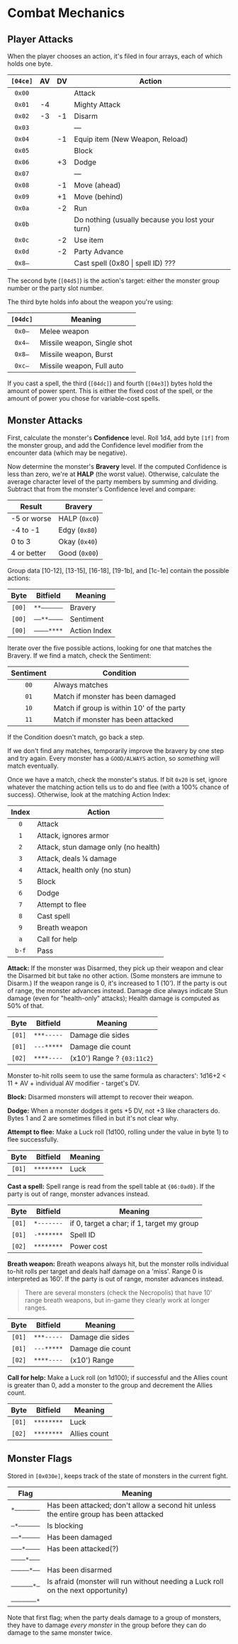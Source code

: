 # Combat Mechanics

## Player Attacks

When the player chooses an action, it's filed in four arrays, each of which holds one byte.

| `[04ce]` |  AV  |  DV  | Action                                          |
| :------: | :--: | :--: | ----------------------------------------------- |
|  `0x00`  |      |      | Attack                                          |
|  `0x01`  |  -4  |      | Mighty Attack                                   |
|  `0x02`  |  -3  |  -1  | Disarm                                          |
|  `0x03`  |      |      | —                                               |
|  `0x04`  |      |  -1  | Equip item (New Weapon, Reload)                 |
|  `0x05`  |      |      | Block                                           |
|  `0x06`  |      |  +3  | Dodge                                           |
|  `0x07`  |      |      | —                                               |
|  `0x08`  |      |  -1  | Move (ahead)                                    |
|  `0x09`  |      |  +1  | Move (behind)                                   |
|  `0x0a`  |      |  -2  | Run                                             |
|  `0x0b`  |      |      | Do nothing (usually because you lost your turn) |
|  `0x0c`  |      |  -2  | Use item                                        |
|  `0x0d`  |      |  -2  | Party Advance                                   |
|  `0x8–`  |      |      | Cast spell (0x80 \| spell ID) ???               |

The second byte (`[04d5]`) is the action's target: either the monster group number or the party slot number.

The third byte holds info about the weapon you're using:

| `[04dc]` | Meaning                     |
| :------: | --------------------------- |
|  `0x0–`  | Melee weapon                |
|  `0x4–`  | Missile weapon, Single shot |
|  `0x8–`  | Missile weapon, Burst       |
|  `0xc–`  | Missile weapon, Full auto   |

If you cast a spell, the third (`[04dc]`) and fourth (`[04e3]`) bytes hold the amount of power spent. This is either the fixed cost of the spell, or the amount of power you chose for variable-cost spells.

## Monster Attacks

First, calculate the monster's **Confidence** level. Roll 1d4, add byte `[1f]` from the monster group, and add the Confidence level modifier from the encounter data (which may be negative).

Now determine the monster's **Bravery** level. If the computed Confidence is less than zero, we're at **HALP** (the worst value). Otherwise, calculate the average character level of the party members by summing and dividing. Subtract that from the monster's Confidence level and compare:

| Result      | Bravery       |
| ----------- | ------------- |
| -5 or worse | HALP (`0xc0`) |
| -4 to -1    | Edgy (`0x80`) |
| 0 to 3      | Okay (`0x40`) |
| 4 or better | Good (`0x00`) |

Group data [10-12], [13-15], [16-18], [19-1b], and [1c-1e] contain the possible actions:

|  Byte  |  Bitfield  | Meaning      |
| :----: | :--------: | ------------ |
| `[00]` | `**––––––` | Bravery      |
| `[00]` | `––**––––` | Sentiment    |
| `[00]` | `––––****` | Action Index |

Iterate over the five possible actions, looking for one that matches the Bravery. If we find a match, check the Sentiment:

| Sentiment | Condition                                 |
| :-------: | ----------------------------------------- |
|   `00`    | Always matches                            |
|   `01`    | Match if monster has been damaged         |
|   `10`    | Match if group is within 10' of the party |
|   `11`    | Match if monster has been attacked        |

If the Condition doesn't match, go back a step.

If we don't find any matches, temporarily improve the bravery by one step and try again. Every monster has a `GOOD/ALWAYS` action, so _something_ will match eventually.

Once we have a match, check the monster's status. If bit `0x20` is set, ignore whatever the matching action tells us to do and flee (with a 100% chance of success). Otherwise, look at the matching Action Index:

| Index | Action                               |
| :---: | ------------------------------------ |
|  `0`  | Attack                               |
|  `1`  | Attack, ignores armor                |
|  `2`  | Attack, stun damage only (no health) |
|  `3`  | Attack, deals ¼ damage               |
|  `4`  | Attack, health only (no stun)        |
|  `5`  | Block                                |
|  `6`  | Dodge                                |
|  `7`  | Attempt to flee                      |
|  `8`  | Cast spell                           |
|  `9`  | Breath weapon                        |
|  `a`  | Call for help                        |
| `b-f` | Pass                                 |

**Attack:** If the monster was Disarmed, they pick up their weapon and clear the Disarmed bit but take no other action. (Some monsters are immune to Disarm.) If the weapon range is 0, it's increased to 1 (10'). If the party is out of range, the monster advances instead. Damage dice always indicate Stun damage (even for "health-only" attacks); Health damage is computed as 50% of that.

|  Byte  |  Bitfield  | Meaning                    |
| :----: | :--------: | -------------------------- |
| `[01]` | `***-----` | Damage die sides           |
| `[01]` | `---*****` | Damage die count           |
| `[02]` | `****----` | (x10') Range ? `{03:11c2}` |

Monster to-hit rolls seem to use the same formula as characters': 1d16+2 < 11 + AV + individual AV modifier - target's DV.

**Block:** Disarmed monsters will attempt to recover their weapon.

**Dodge:** When a monster dodges it gets +5 DV, not +3 like characters do. Bytes 1 and 2 are sometimes filled in but it's not clear why.

**Attempt to flee:** Make a Luck roll (1d100, rolling under the value in byte 1) to flee successfully.

|  Byte  |  Bitfield  | Meaning |
| :----: | :--------: | ------- |
| `[01]` | `********` | Luck    |

**Cast a spell:** Spell range is read from the spell table at `{06:0ad0}`. If the party is out of range, monster advances instead.

|  Byte  |  Bitfield  | Meaning                                    |
| :----: | :--------: | ------------------------------------------ |
| `[01]` | `*-------` | if 0, target a char; if 1, target my group |
| `[01]` | `-*******` | Spell ID                                   |
| `[02]` | `********` | Power cost                                 |

**Breath weapon:** Breath weapons always hit, but the monster rolls individual to-hit rolls per target and deals half damage on a 'miss'. Range 0 is interpreted as 160'. If the party is out of range, monster advances instead.

> There are several monsters (check the Necropolis) that have 10' range breath weapons, but in-game they clearly work at longer ranges.

|  Byte  |  Bitfield  | Meaning          |
| :----: | :--------: | ---------------- |
| `[01]` | `***-----` | Damage die sides |
| `[01]` | `---*****` | Damage die count |
| `[02]` | `****----` | (x10') Range     |

**Call for help:** Make a Luck roll (on 1d100); if successful and the Allies count is greater than 0, add a monster to the group and decrement the Allies count.

|  Byte  |  Bitfield  | Meaning      |
| :----: | :--------: | ------------ |
| `[01]` | `********` | Luck         |
| `[02]` | `********` | Allies count |

## Monster Flags

Stored in `[0x030e]`, keeps track of the state of monsters in the current fight.

|    Flag    | Meaning                                                      |
| :--------: | ------------------------------------------------------------ |
| `*–––––––` | Has been attacked; don't allow a second hit unless the entire group has been attacked |
| `–*––––––` | Is blocking                                                  |
| `––*–––––` | Has been damaged                                             |
| `–––*––––` | Has been attacked(?)                                         |
| `––––*–––` |                                                              |
| `–––––*––` | Has been disarmed                                            |
| `––––––*–` | Is afraid (monster will run without needing a Luck roll on the next opportunity) |
| `–––––––*` |                                                              |

Note that first flag; when the party deals damage to a group of monsters, they have to damage *every monster* in the group before they can do damage to the same monster twice.


